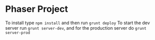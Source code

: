# Phaser Project

To install type `npm install` and then run `grunt deploy`
To start the dev server run `grunt server-dev`, and for the production server do `grunt server-prod`